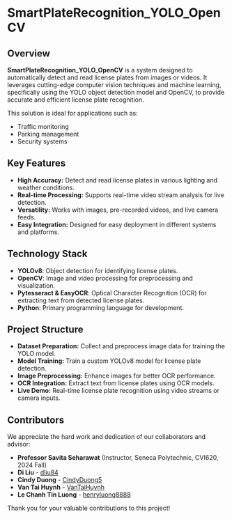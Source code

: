 # SmartPlateRecognition_YOLO_OpenCV  

## Overview  
**SmartPlateRecognition_YOLO_OpenCV** is a system designed to automatically detect and read license plates from images or videos. It leverages cutting-edge computer vision techniques and machine learning, specifically using the YOLO object detection model and OpenCV, to provide accurate and efficient license plate recognition.  

This solution is ideal for applications such as:  
- Traffic monitoring  
- Parking management  
- Security systems  

## Key Features  
- **High Accuracy:** Detect and read license plates in various lighting and weather conditions.  
- **Real-time Processing:** Supports real-time video stream analysis for live detection.  
- **Versatility:** Works with images, pre-recorded videos, and live camera feeds.  
- **Easy Integration:** Designed for easy deployment in different systems and platforms.  

## Technology Stack  
- **YOLOv8**: Object detection for identifying license plates.  
- **OpenCV**: Image and video processing for preprocessing and visualization.  
- **Pytesseract & EasyOCR**: Optical Character Recognition (OCR) for extracting text from detected license plates.  
- **Python**: Primary programming language for development.  

## Project Structure  
- **Dataset Preparation:** Collect and preprocess image data for training the YOLO model.  
- **Model Training:** Train a custom YOLOv8 model for license plate detection.  
- **Image Preprocessing:** Enhance images for better OCR performance.  
- **OCR Integration:** Extract text from license plates using OCR models.  
- **Live Demo:** Real-time license plate recognition using video streams or camera inputs.

## Contributors  

We appreciate the hard work and dedication of our collaborators and advisor:  

- **Professor Savita Seharawat** (Instructor, Seneca Polytechnic, CVI620, 2024 Fall)  
- **Di Liu** - [dliu84](https://github.com/dliu84)  
- **Cindy Duong** - [CindyDuong5](https://github.com/CindyDuong5)  
- **Van Tai Huynh** - [VanTaiHuynh](https://github.com/VanTaiHuynh)  
- **Le Chanh Tin Luong** - [henryluong8888](https://github.com/henryluong8888)  

Thank you for your valuable contributions to this project!  

